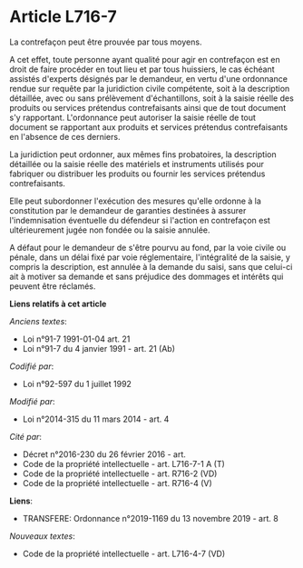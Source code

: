 # Article L716-7

La contrefaçon peut être prouvée par tous moyens. 

A cet effet, toute personne ayant qualité pour agir en contrefaçon est en droit de faire procéder en tout lieu et par tous
huissiers, le cas échéant assistés d'experts désignés par le demandeur, en vertu d'une ordonnance rendue sur requête par la
juridiction civile compétente, soit à la description détaillée, avec ou sans prélèvement d'échantillons, soit à la saisie
réelle des produits ou services prétendus contrefaisants ainsi que de tout document s'y rapportant. L'ordonnance peut
autoriser la saisie réelle de tout document se rapportant aux produits et services prétendus contrefaisants en l'absence de
ces derniers.

La juridiction peut ordonner, aux mêmes fins probatoires, la description détaillée ou la saisie réelle des matériels et
instruments utilisés pour fabriquer ou distribuer les produits ou fournir les services prétendus contrefaisants. 

Elle peut subordonner l'exécution des mesures qu'elle ordonne à la constitution par le demandeur de garanties destinées à
assurer l'indemnisation éventuelle du défendeur si l'action en contrefaçon est ultérieurement jugée non fondée ou la saisie
annulée. 

A défaut pour le demandeur de s'être pourvu au fond, par la voie civile ou pénale, dans un délai fixé par voie réglementaire,
l'intégralité de la saisie, y compris la description, est annulée à la demande du saisi, sans que celui-ci ait à motiver sa
demande et sans préjudice des dommages et intérêts qui peuvent être réclamés.

**Liens relatifs à cet article**

_Anciens textes_:

  - Loi n°91-7 1991-01-04 art. 21
  - Loi n°91-7 du 4 janvier 1991 - art. 21 (Ab)

_Codifié par_:

  - Loi n°92-597 du 1 juillet 1992

_Modifié par_:

  - Loi n°2014-315 du 11 mars 2014 - art. 4

_Cité par_:

  - Décret n°2016-230 du 26 février 2016 - art.
  - Code de la propriété intellectuelle - art. L716-7-1 A (T)
  - Code de la propriété intellectuelle - art. R716-2 (VD)
  - Code de la propriété intellectuelle - art. R716-4 (V)

**Liens**:

  - TRANSFERE: Ordonnance n°2019-1169 du 13 novembre 2019 - art. 8

_Nouveaux textes_:

  - Code de la propriété intellectuelle - art. L716-4-7 (VD)
